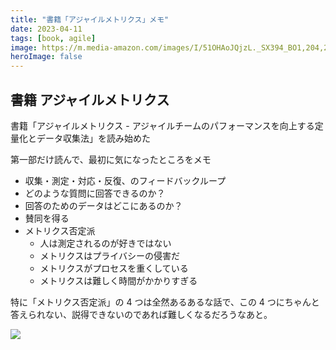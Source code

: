 ```yaml
---
title: "書籍「アジャイルメトリクス」メモ"
date: 2023-04-11
tags: [book, agile]
image: https://m.media-amazon.com/images/I/51OHAoJQjzL._SX394_BO1,204,203,200_.jpg
heroImage: false
---
```


## 書籍 アジャイルメトリクス

書籍「アジャイルメトリクス - アジャイルチームのパフォーマンスを向上する定量化とデータ収集法」を読み始めた

第一部だけ読んで、最初に気になったところをメモ

- 収集・測定・対応・反復、のフィードバックループ
- どのような質問に回答できるのか？
- 回答のためのデータはどこにあるのか？
- 賛同を得る
- メトリクス否定派
  - 人は測定されるのが好きではない
  - メトリクスはプライバシーの侵害だ
  - メトリクスがプロセスを重くしている
  - メトリクスは難しく時間がかかりすぎる

特に「メトリクス否定派」の 4 つは全然あるあるな話で、この 4 つにちゃんと答えられない、説得できないのであれば難しくなるだろうなあと。

[![](https://m.media-amazon.com/images/I/51OHAoJQjzL._SX394_BO1,204,203,200_.jpg)](https://www.amazon.co.jp/dp/4798169412)
